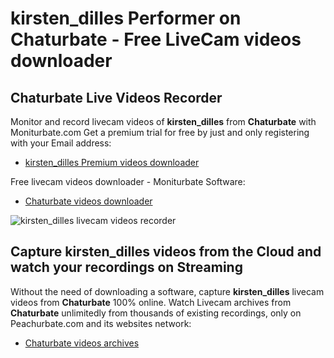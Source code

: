 # kirsten_dilles Performer on Chaturbate - Free LiveCam videos downloader

## Chaturbate Live Videos Recorder

Monitor and record livecam videos of **kirsten_dilles** from **Chaturbate** with Moniturbate.com
Get a premium trial for free by just and only registering with your Email address:
* [kirsten_dilles Premium videos downloader](https://moniturbate.com/request-demo-licence-key.html)

Free livecam videos downloader - Moniturbate Software:
* [Chaturbate videos downloader](https://moniturbate.com/moniturbate-download-software.html)

![kirsten_dilles livecam videos recorder](https://peachurnet.com/templates/moniturbate-software.png)


## Capture kirsten_dilles videos from the Cloud and watch your recordings on Streaming

Without the need of downloading a software, capture **kirsten_dilles** livecam videos from **Chaturbate** 100% online.
Watch Livecam archives from **Chaturbate** unlimitedly from thousands of existing recordings, only on Peachurbate.com and its websites network:
* [Chaturbate videos archives](https://peachurnet.com/)